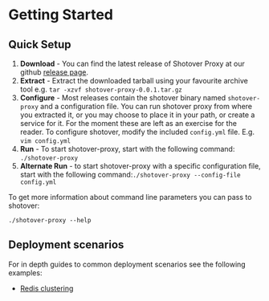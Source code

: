 # Getting Started

## Quick Setup

1. **Download** - You can find the latest release of Shotover Proxy at our github [release page](https://github.com/shotover/shotover-proxy/releases).
2. **Extract** - Extract the downloaded tarball using your favourite archive tool e.g. ```tar -xzvf shotover-proxy-0.0.1.tar.gz```
3. **Configure** - Most releases contain the shotover binary named `shotover-proxy` and a configuration file. You can run shotover proxy from where
you extracted it, or you may choose to place it in your path, or create a service for it. For the moment these are left as an
exercise for the reader. To configure shotover, modify the included `config.yml` file. E.g. ```vim config.yml```
4. **Run** - To start shotover-proxy, start with the following command: ```./shotover-proxy``` 
5. **Alternate Run** - to start shotover-proxy with a specific configuration file, start with the following command:```./shotover-proxy --config-file config.yml```

To get more information about command line parameters you can pass to shotover:

```console
./shotover-proxy --help
```

## Deployment scenarios

For in depth guides to common deployment scenarios see the following examples:

* [Redis clustering](../examples/redis-clustering.md)
